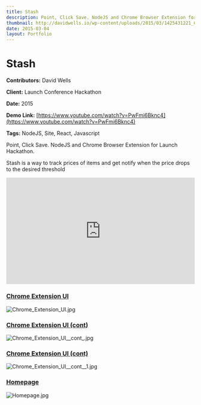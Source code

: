 ```yaml
---
title: Stash
description: Point, Click Save. NodeJS and Chrome Browser Extension for Launch Hackathon
thumbnail: http://davidwells.io/wp-content/uploads/2015/03/1425431221_Chrome_Extension_UI.jpg
date: 2015-03-04
layout: Portfolio
---
```


# Stash

**Contributors:** David Wells

**Client:** Launch Conference Hackathon

**Date:** 2015

**Demo Link:** [https://www.youtube.com/watch?v=PwFmi6Bknc4](https://www.youtube.com/watch?v=PwFmi6Bknc4)

**Tags:** NodeJS, Site, React, Javascript

Point, Click Save. NodeJS and Chrome Browser Extension for Launch Hackathon.

Stash is a way to track prices of items and get notify when the price drops to the desired threshold

<div style="position:relative;height:0;padding-bottom:56.25%"><iframe src="https://www.youtube.com/embed/PwFmi6Bknc4?ecver=2" width="640" height="360" frameborder="0" style="position:absolute;width:100%;height:100%;left:0" allowfullscreen></iframe></div>

### [Chrome Extension UI](id:anchor_1)
![](https://s3-us-west-2.amazonaws.com/assets.davidwells.io/work/stash-Chrome_Extension_UI.jpg "Chrome_Extension_UI.jpg")

### [Chrome Extension UI (cont)](id:anchor_2)

![](https://s3-us-west-2.amazonaws.com/assets.davidwells.io/work/stash-Chrome_Extension_UI__cont_.jpg "Chrome_Extension_UI__cont_.jpg")

### [Chrome Extension UI (cont)](id:anchor_3)

![](https://s3-us-west-2.amazonaws.com/assets.davidwells.io/work/stash-Chrome_Extension_UI__cont__1.jpg "Chrome_Extension_UI__cont__1.jpg")

### [Homepage](id:anchor_4)

![](https://s3-us-west-2.amazonaws.com/assets.davidwells.io/work/stash-Homepage.jpg "Homepage.jpg")
